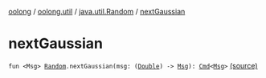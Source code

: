 [oolong](../../index.md) / [oolong.util](../index.md) / [java.util.Random](index.md) / [nextGaussian](./next-gaussian.md)

# nextGaussian

`fun <Msg> `[`Random`](http://docs.oracle.com/javase/6/docs/api/java/util/Random.html)`.nextGaussian(msg: (`[`Double`](https://kotlinlang.org/api/latest/jvm/stdlib/kotlin/-double/index.html)`) -> `[`Msg`](next-gaussian.md#Msg)`): `[`Cmd`](../../oolong.platform/-cmd/index.md)`<`[`Msg`](next-gaussian.md#Msg)`>` [(source)](https://github.com/pardom/oolong/tree/master/oolong/src/main/kotlin/oolong/util/random.kt#L18)